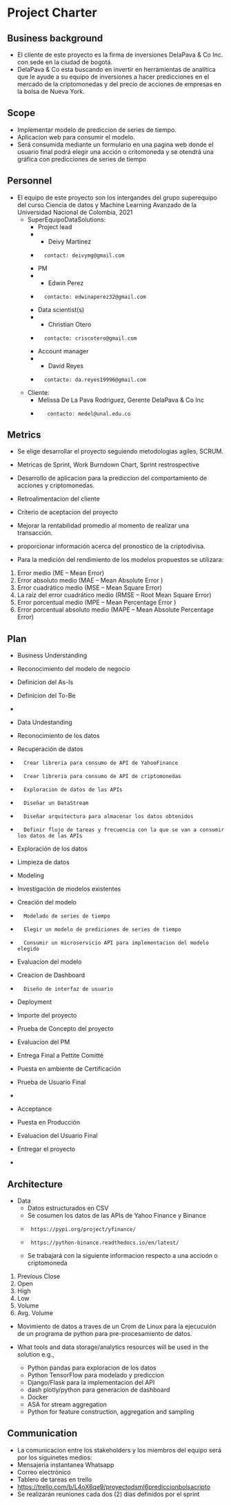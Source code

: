 # Project Charter

## Business background

* El cliente de este proyecto es la firma de inversiones DelaPava & Co Inc. con sede en la ciudad de bogotá.
*  DelaPava & Co esta buscando en invertir en herramientas de analítica que le ayude a su equipo de inversiones a hacer predicciones en el mercado de la criptomonedas y del precio de acciones de empresas en la bolsa de Nueva York.

## Scope
* Implementar modelo de prediccion de series de tiempo.
* Aplicacion web para consumir el modelo.
* Será consumida mediante un formulario en una pagina web donde el usuario final podrá elegir una acción o critomoneda y se otendrá una gráfica con predicciones de series de tiempo

## Personnel
* El equipo de este proyecto son los intergandes del grupo superequipo del curso Ciencia de datos y Machine Learning Avanzado de la Universidad Nacional de Colombia, 2021
	* SuperEquipoDataSolutions:
		* Project lead
		* 	* Deivy Martinez
		* 		contact: deivymg@gmail.com
		* PM
		* 	* Edwin Perez
		* 		contacto: edwinaperez32@gmail.com
		* Data scientist(s)
		*	* Christian Otero
		*		contacto: criscotero@gmail.com 	
		* Account manager
		* 	* David Reyes
		* 		contacto: da.reyes19996@gmail.com
	* Cliente:
		* Melissa De La Pava Rodriguez, Gerente DelaPava & Co Inc
		* 		 contacto: medel@unal.edu.co
	
## Metrics
* Se elige desarrollar el proyecto seguiendo metodologias agiles, SCRUM.
* Metricas de Sprint, Work Burndown Chart, Sprint restrospective
* Desarrollo de aplicacion para la prediccion del comportamiento de acciones y criptomonedas.
* Retroalimentacion del cliente
* Criterio de aceptacion del proyecto

* Mejorar la rentabilidad promedio al momento de realizar una transacción.
* proporcionar información acerca del pronostico de la criptodivisa.

* Para la medición del rendimiento de los modelos propuestos se utilizara:
<ol>
	<li>Error medio (ME – Mean Error)</li>
	<li>Error absoluto medio (MAE – Mean Absolute Error )</li>
	<li>Error cuadrático medio (MSE – Mean Square Error)</li>
	<li>La raíz del error cuadrático medio (RMSE – Root Mean Square Error)</li>
	<li>Error porcentual medio (MPE – Mean Percentage Error )</li>
	<li>Error porcentual absoluto medio (MAPE – Mean Absolute Percentage Error)</li>
</ol>




## Plan

* Business Understanding
* 	Reconocimiento del modelo de negocio
* 	Definicion del As-Is
* 	Definicion del To-Be
* 	
* Data Undestanding
* 	Reconocimiento de los datos
* 	Recuperación de datos
* 		Crear libreria para consumo de API de YahooFinance
* 		Crear libreria para consumo de API de criptomonedas
* 	 	Exploracion de datos de las APIs
* 		Diseñar un DataStream 
* 		Diseñar arquitectura para almacenar los datos obtenidos
* 		Definir flujo de tareas y frecuencia con la que se van a consumir los datos de las APIs
* 	Exploración de los datos
* 	Limpieza de datos

* Modeling
* 	Investigación de modelos existentes
* 	Creación del modelo
* 		Modelado de series de tiempo
* 		Elegir un modelo de prediciones de series de tiempo
* 		Consumir un microservicio API para implementacion del modelo elegido
* 	Evaluacion del modelo
* 	Creacion de Dashboard
* 		Diseño de interfaz de usuario
* Deployment
* 	Importe del proyecto
* 	Prueba de Concepto del proyecto
* 	Evaluacion del PM
* 	Entrega Final a Pettite Comitté
* 	Puesta en ambiente de Certificación
* 	Prueba de Usuario Final

* 
* Acceptance
* 	Puesta en Producción
* 	Evaluacion del Usuario Final
* 	Entregar el proyecto
* 	

## Architecture
* Data
  * Datos estructurados en CSV
  * Se cosumen los datos de las APIs de Yahoo Finance y Binance
  * 	 https://pypi.org/project/yfinance/
  * 	 https://python-binance.readthedocs.io/en/latest/
  
  * Se trabajará con la siguiente informacion respecto a una accioón o criptomoneda

<ol>
<li>Previous Close</li>
<li>Open</li>
<li>High</li>
<li>Low</li>
<li>Volume</li>
<li>Avg. Volume</li>
</ol>


* Movimiento de datos a traves de un Crom de Linux para la ejecucuión de un programa de python para pre-procesamiento de datos.



* What tools and data storage/analytics resources will be used in the solution e.g.,
  * Python pandas para exploracion de los datos
  * Python TensorFlow para modelado y prediccion
  * Django/Flask para la implementacion del API
  * dash plotly/python para generacion de dashboard 
  * Docker	
  * ASA for stream aggregation
  * Python for feature construction, aggregation and sampling
 
 


## Communication
* La comunicacion entre los stakeholders y los miembros del equipo será por los siguinetes medios:
* Mensajeria instantanea Whatsapp 
* Correo electrónico
* Tablero de tareas en trello
* 	 https://trello.com/b/L4oX6qe9/proyectodsml6prediccionbolsacripto
* Se realizarán reuniones cada dos (2) días definidos por el sprint


